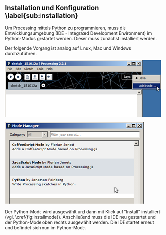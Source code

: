 ## Installation und Konfiguration \label{sub:installation}

Um Processing mittels Python zu programmieren, muss die Entwicklungsumgebung (IDE - Integrated Development Environment) im Python-Modus gestartet werden. Dieser muss zunächst installiert werden.

Der folgende Vorgang ist analog auf Linux, Mac und Windows durchzuführen.

![Hinzufügen eines Modes in der IDE](./img/01-5-mode-installieren-1.png)

![Installieren des Modes \label{fig:installmode}](./img/01-5-mode-installieren-2.png)

Der Python-Mode wird ausgewählt und dann mit Klick auf "Install" installiert (vgl. \cref{fig:installmode}). Anschließend muss die IDE neu gestartet und der Python-Mode oben rechts ausgewählt werden. Die IDE startet erneut und befindet sich nun im Python-Mode.
